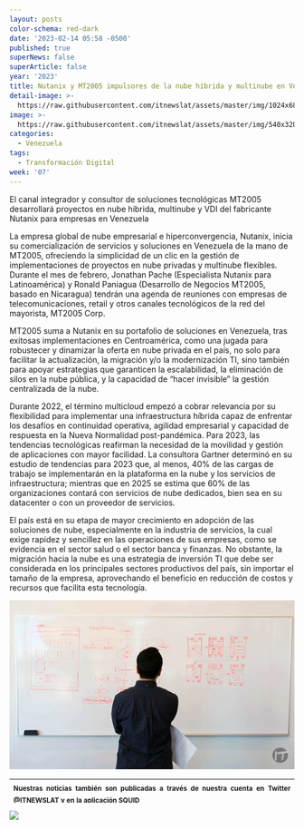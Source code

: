 ```yaml
---
layout: posts
color-schema: red-dark
date: '2023-02-14 05:58 -0500'
published: true
superNews: false
superArticle: false
year: '2023'
title: Nutanix y MT2005 impulsores de la nube híbrida y multinube en Venezuela
detail-image: >-
  https://raw.githubusercontent.com/itnewslat/assets/master/img/1024x680/Multicloud-varias-g.jpg
image: >-
  https://raw.githubusercontent.com/itnewslat/assets/master/img/540x320/Multicloud-varias-p.jpg
categories:
  - Venezuela
tags:
  - Transformación Digital
week: '07'
---
```

El canal integrador y consultor de soluciones tecnológicas MT2005 desarrollará proyectos en nube híbrida, multinube y VDI del fabricante Nutanix para empresas en Venezuela
 
La empresa global de nube empresarial e hiperconvergencia, Nutanix, inicia su comercialización de servicios y soluciones en Venezuela de la mano de MT2005, ofreciendo la simplicidad de un clic en la gestión de implementaciones de proyectos en nube privadas y multinube flexibles. Durante el mes de febrero, Jonathan Pache (Especialista Nutanix para Latinoamérica) y Ronald Paniagua (Desarrollo de Negocios MT2005, basado en Nicaragua) tendrán una agenda de reuniones con empresas de telecomunicaciones, retail y otros canales tecnológicos de la red del mayorista, MT2005 Corp.
 
MT2005 suma a Nutanix en su portafolio de soluciones en Venezuela, tras exitosas implementaciones en Centroamérica, como una jugada para robustecer y dinamizar la oferta en nube privada en el país, no solo para facilitar la actualización, la migración y/o la modernización TI, sino también para apoyar estrategias que garanticen la escalabilidad, la eliminación de silos en la nube pública, y la capacidad de “hacer invisible” la gestión centralizada de la nube.
 
 
Durante 2022, el término multicloud empezó a cobrar relevancia por su flexibilidad para implementar una infraestructura híbrida capaz de enfrentar los desafíos en continuidad operativa, agilidad empresarial y capacidad de respuesta en la Nueva Normalidad post-pandémica. Para 2023, las tendencias tecnológicas reafirman la necesidad de la movilidad y gestión de aplicaciones con mayor facilidad. La consultora Gartner determinó en su estudio de tendencias para 2023 que, al menos, 40% de las cargas de trabajo se implementarán en la plataforma en la nube y los servicios de infraestructura; mientras que en 2025 se estima que 60% de las organizaciones contará con servicios de nube dedicados, bien sea en su datacenter o con un proveedor de servicios.
 
El país está en su etapa de mayor crecimiento en adopción de las soluciones de nube, especialmente en la industria de servicios, la cual exige rapidez y sencillez en las operaciones de sus empresas, como se evidencia en el sector salud o el sector banca y finanzas. No obstante, la migración hacia la nube es una estrategia de inversión TI que debe ser considerada en los principales sectores productivos del país, sin importar el tamaño de la empresa, aprovechando el beneficio en reducción de costos y recursos que facilita esta tecnología.

![](https://raw.githubusercontent.com/itnewslat/assets/master/img/540x320/Multicloud-varias-p.jpg)

<table style="height: 42px;" width="569">
<tbody>
<tr>
<td style="text-align: justify;"><sub><strong>Nuestras noticias también son publicadas a través de nuestra cuenta en Twitter <a href="https://twitter.com/itnewslat?lang=es">@ITNEWSLAT</a> y en la aplicación <a href="https://squidapp.co/en/">SQUID</a></strong></sub></td>
</tr>
</tbody>
</table>

<img src="https://tracker.metricool.com/c3po.jpg?hash=56f88a41e39ab42c063cc51676587a04"/>